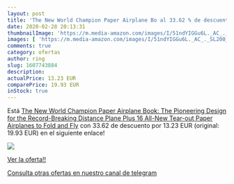 ```yaml
---
layout: post
title: 'The New World Champion Paper Airplane Bo al 33.62 % de descuento'
date: 2020-02-28 20:13:31
thumbnailImage: 'https://m.media-amazon.com/images/I/51ndYIGGu6L._AC_._SL200_.jpg'
images: [ 'https://m.media-amazon.com/images/I/51ndYIGGu6L._AC_._SL200_.jpg' ]
comments: true
category: ofertas
author: ring
slug: 1607743884
description:
actualPrice: 13.23 EUR
comparePrice: 19.93 EUR
inStock: true
---
```


Está [The New World Champion Paper Airplane Book: The Pioneering Design for the Record-Breaking Distance Plane  Plus 16 All-New Tear-out Paper Airplanes to Fold and Fly](https://www.amazon.com/dp/1607743884/?tag=redken08-20) con 33.62 de descuento por 13.23 EUR (original: 19.93 EUR) en el siguiente enlace!

[![](https://m.media-amazon.com/images/I/51ndYIGGu6L._AC_._SL200_.jpg)](https://www.amazon.com/dp/1607743884/?tag=redken08-20)

[Ver la oferta!!](https://www.amazon.com/dp/1607743884/?tag=redken08-20)

[Consulta otras ofertas en nuestro canal de telegram](https://t.me/s/ofertas25)
